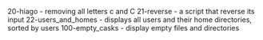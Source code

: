 20-hiago - removing all letters c and C
21-reverse - a script that reverse its input
22-users_and_homes - displays all users and their home directories, sorted by users
100-empty_casks - display empty files and directories
